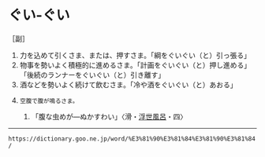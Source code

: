 # ぐい‐ぐい
［副］
1.  力を込めて引くさま、または、押すさま。「綱をぐいぐい（と）引っ張る」
2.   物事を勢いよく積極的に進めるさま。「計画をぐいぐい（と）押し進める」「後続のランナーをぐいぐい（と）引き離す」
3.    酒などを勢いよく続けて飲むさま。「冷や酒をぐいぐい（と）あおる」
4.     空腹で腹が鳴るさま。    
    1.  「腹な虫めが―ぬかすわい」〈滑・[浮世風呂](https://dictionary.goo.ne.jp/word/%E6%B5%AE%E4%B8%96%E9%A2%A8%E5%91%82/#jn-18221)・四〉

---
`https://dictionary.goo.ne.jp/word/%E3%81%90%E3%81%84%E3%81%90%E3%81%84/`